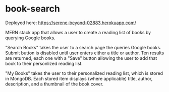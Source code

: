 # book-search

Deployed here: https://serene-beyond-02883.herokuapp.com/

MERN stack app that allows a user to create a reading list of books by querying Google books.

"Search Books" takes the user to a search page the queries Google books. Submit button is disabled until user enters either a title or author. Ten results are returned, each one with a "Save" button allowing the user to add that book to their personlized reading list.

"My Books" takes the user to their personalized reading list, which is stored in MongoDB. Each stored item displays (where applicable) title, author, description, and a thumbnail of the book cover.
